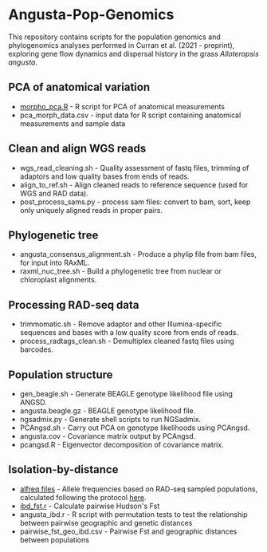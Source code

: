 # Angusta-Pop-Genomics
This repository contains scripts for the population genomics and phylogenomics analyses performed in Curran et al. (2021 - preprint), exploring gene flow dynamics and dispersal history in the grass _Alloteropsis angusta_.

## PCA of anatomical variation
- [morpho_pca.R](https://github.com/evcurran/Angusta-Pop-Genomics/blob/main/morpho_pca.R) - R script for PCA of anatomical measurements
- pca_morph_data.csv - input data for R script containing anatomical measurements and sample data

## Clean and align WGS reads
- wgs_read_cleaning.sh - Quality assessment of fastq files, trimming of adaptors and low quality bases from ends of reads.
- align_to_ref.sh - Align cleaned reads to reference sequence (used for WGS and RAD data).
- post_process_sams.py - process sam files: convert to bam, sort, keep only uniquely aligned reads in proper pairs.

## Phylogenetic tree
- angusta_consensus_alignment.sh - Produce a phylip file from bam files, for input into RAxML.
- raxml_nuc_tree.sh - Build a phylogenetic tree from nuclear or chloroplast alignments.

## Processing RAD-seq data
- trimmomatic.sh - Remove adaptor and other Illumina-specific sequences and bases with a low quality score from ends of reads.
- process_radtags_clean.sh - Demultiplex cleaned fastq files using barcodes.

## Population structure
- gen_beagle.sh - Generate BEAGLE genotype likelihood file using ANGSD.
- angusta.beagle.gz - BEAGLE genotype likelihood file.
- ngsadmix.py - Generate shell scripts to run NGSadmix.
- PCAngsd.sh - Carry out PCA on genotype likelihoods using PCAngsd.
- angusta.cov - Covariance matrix output by PCAngsd.
- pcangsd.R - Eigenvector decomposition of covariance matrix.

## Isolation-by-distance 
- [alfreq files](https://github.com/evcurran/Angusta-Pop-Genomics/tree/main/alfreq) - Allele frequencies based on RAD-seq sampled populations, calculated following the protocol [here](https://github.com/visoca/popgenomworkshop-hmm).
- [ibd_fst.r](https://github.com/evcurran/Angusta-Pop-Genomics/blob/main/ibd_fst.r) - Calculate pairwise Hudson's Fst
- angusta_ibd.r - R script with permutation tests to test the relationship between pairwise geographic and genetic distances
- pairwise_fst_geo_ibd.csv - Pairwise Fst and geographic distances between populations 
